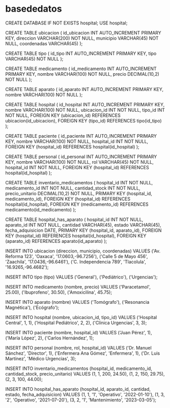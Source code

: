 # basededatos
CREATE DATABASE IF NOT EXISTS hospital;
USE hospital;

CREATE TABLE ubicacion (
    id_ubicacion INT AUTO_INCREMENT PRIMARY KEY,
    direccion VARCHAR(200) NOT NULL,
    municipio VARCHAR(45) NOT NULL,
    coordenadas VARCHAR(45)
);

CREATE TABLE tipo (
    id_tipo INT AUTO_INCREMENT PRIMARY KEY,
    tipo VARCHAR(45) NOT NULL
);

CREATE TABLE medicamento (
    id_medicamento INT AUTO_INCREMENT PRIMARY KEY,
    nombre VARCHAR(100) NOT NULL,
    precio DECIMAL(10,2) NOT NULL
);

CREATE TABLE aparato (
    id_aparato INT AUTO_INCREMENT PRIMARY KEY,
    nombre VARCHAR(100) NOT NULL
);

CREATE TABLE hospital (
    id_hospital INT AUTO_INCREMENT PRIMARY KEY,
    nombre VARCHAR(100) NOT NULL,
    ubicacion_id INT NOT NULL,
    tipo_id INT NOT NULL,
    FOREIGN KEY (ubicacion_id) REFERENCES ubicacion(id_ubicacion),
    FOREIGN KEY (tipo_id) REFERENCES tipo(id_tipo)
);

CREATE TABLE paciente (
    id_paciente INT AUTO_INCREMENT PRIMARY KEY,
    nombre VARCHAR(100) NOT NULL,
    hospital_id INT NOT NULL,
    FOREIGN KEY (hospital_id) REFERENCES hospital(id_hospital)
);

CREATE TABLE personal (
    id_personal INT AUTO_INCREMENT PRIMARY KEY,
    nombre VARCHAR(100) NOT NULL,
    rol VARCHAR(45) NOT NULL,
    hospital_id INT NOT NULL,
    FOREIGN KEY (hospital_id) REFERENCES hospital(id_hospital)
);

CREATE TABLE inventario_medicamentos (
    hospital_id INT NOT NULL,
    medicamento_id INT NOT NULL,
    cantidad_stock INT NOT NULL,
    precio_unitario DECIMAL(10,2) NOT NULL,
    PRIMARY KEY (hospital_id, medicamento_id),
    FOREIGN KEY (hospital_id) REFERENCES hospital(id_hospital),
    FOREIGN KEY (medicamento_id) REFERENCES medicamento(id_medicamento)
);

CREATE TABLE hospital_has_aparato (
    hospital_id INT NOT NULL,
    aparato_id INT NOT NULL,
    cantidad VARCHAR(45),
    estado VARCHAR(45),
    fecha_adquisicion DATE,
    PRIMARY KEY (hospital_id, aparato_id),
    FOREIGN KEY (hospital_id) REFERENCES hospital(id_hospital),
    FOREIGN KEY (aparato_id) REFERENCES aparato(id_aparato)
);

INSERT INTO ubicacion (direccion, municipio, coordenadas) VALUES
    ('Av. Reforma 123', 'Oaxaca', '17.0603,-96.7256'),
    ('Calle 5 de Mayo 456', 'Zaachila', '17.0436,-96.6461'),
    ('C. Independencia 789', 'Tlacolula', '16.9265,-96.4682');

INSERT INTO tipo (tipo) VALUES
    ('General'),
    ('Pediátrico'),
    ('Urgencias');

INSERT INTO medicamento (nombre, precio) VALUES
    ('Paracetamol', 25.00),
    ('Ibuprofeno', 30.50),
    ('Amoxicilina', 45.75);

INSERT INTO aparato (nombre) VALUES
    ('Tomógrafo'),
    ('Resonancia Magnética'),
    ('Ecógrafo');

INSERT INTO hospital (nombre, ubicacion_id, tipo_id) VALUES
    ('Hospital Central', 1, 1),
    ('Hospital Pediátrico', 2, 2),
    ('Clínica Urgencias', 3, 3);

INSERT INTO paciente (nombre, hospital_id) VALUES
    ('Juan Pérez', 1),
    ('María López', 2),
    ('Carlos Hernández', 1);

INSERT INTO personal (nombre, rol, hospital_id) VALUES
    ('Dr. Manuel Sánchez', 'Director', 1),
    ('Enfermera Ana Gómez', 'Enfermera', 1),
    ('Dr. Luis Martínez', 'Médico Urgencias', 3);

INSERT INTO inventario_medicamentos (hospital_id, medicamento_id, cantidad_stock, precio_unitario) VALUES
    (1, 1, 200, 24.50),
    (1, 2, 150, 29.75),
    (2, 3, 100, 44.00);

INSERT INTO hospital_has_aparato (hospital_id, aparato_id, cantidad, estado, fecha_adquisicion) VALUES
    (1, 1, '1', 'Operativo', '2022-01-10'),
    (1, 3, '2', 'Operativo', '2021-07-20'),
    (3, 2, '1', 'Mantenimiento', '2023-03-05');
